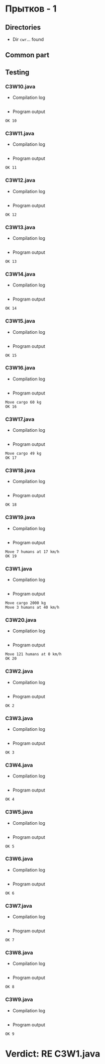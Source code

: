 # Прытков - 1
## Directories
- Dir `cwr`... found
## Common part
## Testing

### C3W10.java

- Compilation log
```

```
- Program output
```
OK 10

```

### C3W11.java

- Compilation log
```

```
- Program output
```
OK 11

```

### C3W12.java

- Compilation log
```

```
- Program output
```
OK 12

```

### C3W13.java

- Compilation log
```

```
- Program output
```
OK 13

```

### C3W14.java

- Compilation log
```

```
- Program output
```
OK 14

```

### C3W15.java

- Compilation log
```

```
- Program output
```
OK 15

```

### C3W16.java

- Compilation log
```

```
- Program output
```
Move cargo 60 kg
OK 16

```

### C3W17.java

- Compilation log
```

```
- Program output
```
Move cargo 49 kg
OK 17

```

### C3W18.java

- Compilation log
```

```
- Program output
```
OK 18

```

### C3W19.java

- Compilation log
```

```
- Program output
```
Move 7 humans at 17 km/h
OK 19

```

### C3W1.java

- Compilation log
```

```
- Program output
```
Move cargo 2000 kg
Move 3 humans at 40 km/h

```

### C3W20.java

- Compilation log
```

```
- Program output
```
Move 121 humans at 0 km/h
OK 20

```

### C3W2.java

- Compilation log
```

```
- Program output
```
OK 2

```

### C3W3.java

- Compilation log
```

```
- Program output
```
OK 3

```

### C3W4.java

- Compilation log
```

```
- Program output
```
OK 4

```

### C3W5.java

- Compilation log
```

```
- Program output
```
OK 5

```

### C3W6.java

- Compilation log
```

```
- Program output
```
OK 6

```

### C3W7.java

- Compilation log
```

```
- Program output
```
OK 7

```

### C3W8.java

- Compilation log
```

```
- Program output
```
OK 8

```

### C3W9.java

- Compilation log
```

```
- Program output
```
OK 9

```
# Verdict: RE C3W1.java
